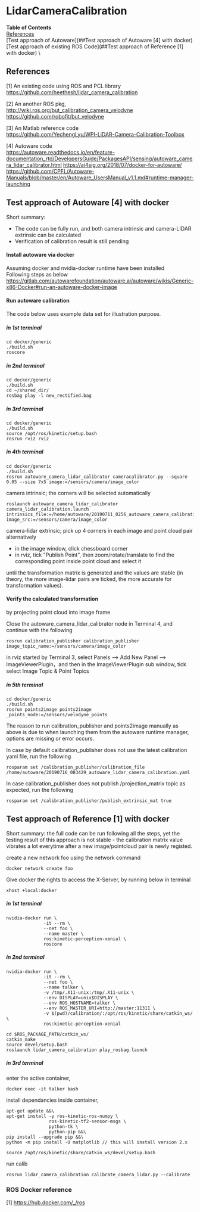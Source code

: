 # LidarCameraCalibration

**Table of Contents** \
[References](##References) \
[Test approach of Autoware](##Test approach of Autoware [4] with docker) \
[Test approach of existing ROS Code](##Test approach of Reference [1] with docker) \

## References
[1] An existing code using ROS and PCL library \
https://github.com/heethesh/lidar_camera_calibration

[2] An another ROS pkg, \
http://wiki.ros.org/but_calibration_camera_velodyne \
https://github.com/robofit/but_velodyne

[3] An Matlab reference code \
https://github.com/YechengLyu/WPI-LiDAR-Camera-Calibration-Toolbox

[4] Autoware code \
https://autoware.readthedocs.io/en/feature-documentation_rtd/DevelopersGuide/PackagesAPI/sensing/autoware_camera_lidar_calibrator.html
https://ai4sig.org/2018/07/docker-for-autoware/
https://github.com/CPFL/Autoware-Manuals/blob/master/en/Autoware_UsersManual_v1.1.md#runtime-manager-launching


## Test approach of Autoware [4] with docker
Short summary:
- The code can be fully run, and both camera intrinsic and camera-LIDAR extrinsic can be calculated
- Verification of calibration result is still pending

#### Install autoware via docker
Assuming docker and nvidia-docker runtime have been installed \
Following steps as below \
https://gitlab.com/autowarefoundation/autoware.ai/autoware/wikis/Generic-x86-Docker#run-an-autoware-docker-image

#### Run autoware calibration
The code below uses example data set for illustration purpose.

##### in 1st terminal
```
cd docker/generic
./build.sh
roscore
```

##### in 2nd terminal
```
cd docker/generic
./build.sh
cd ~/shared_dir/
rosbag play -l new_rectified.bag
```
##### in 3rd terminal
```
cd docker/generic
./build.sh
source /opt/ros/kinetic/setup.bash
rosrun rviz rviz
```

##### in 4th terminal
```
cd docker/generic
./build.sh
rosrun autoware_camera_lidar_calibrator cameracalibrator.py --square 0.05 --size 7x5 image:=/sensors/camera/image_color 
```
camera intrinsic; the corners will be selected automatically 
```
roslaunch autoware_camera_lidar_calibrator camera_lidar_calibration.launch intrinsics_file:=/home/autoware/20190711_0256_autoware_camera_calibration.yaml image_src:=/sensors/camera/image_color 
```
camera-lidar extrinsic; pick up 4 corners in each image and point cloud pair alternatively
- in the image window, click chessboard corner 
- in rviz, tick "Publish Point", then zoom/rotate/translate to find the corresponding point inside point cloud and select it

until the transformation matrix is generated and the values are stable (in theory, the more image-lidar pairs are ticked, the more accurate for transformation values).

#### Verify the calculated transformation 
by projecting point cloud into image frame

Close the autoware_camera_lidar_calibrator node in Terminal 4, and continue with the following
```
rosrun calibration_publisher calibration_publisher  image_topic_name:=/sensors/camera/image_color
```
in rviz started by Terminal 3, select Panels –> Add New Panel –> ImageViewerPlugin，and then in the ImageViewerPlugin sub window, tick select Image Topic & Point Topics

##### in 5th terminal
```
cd docker/generic
./build.sh
rosrun points2image points2image _points_node:=/sensors/velodyne_points
```
The reason to run calibration_publisher and points2image manually as above is due to when launching them from the autoware runtime manager, options are missing or error occurs.

In case by default calibration_publisher does not use the latest calibration yaml file, run the following
```
rosparam set /calibration_publisher/calibration_file /home/autoware/20190716_083429_autoware_lidar_camera_calibration.yaml
```
In case calibration_publisher does not publish /projection_matrix topic as expected, run the following
```
rosparam set /calibration_publisher/publish_extrinsic_mat true
```

## Test approach of Reference [1] with docker
Short summary: the full code can be run following all the steps, yet the testing result of this approach is not stable - the calibration matrix value vibrates a lot everytime after a new image/pointcloud pair is newly registed. 

create a new network foo using the network command
```
docker network create foo
```
Give docker the rights to access the X-Server, by running below in terminal
```
xhost +local:docker
```

##### in 1st terminal
```
nvidia-docker run \
              -it --rm \
              --net foo \
              --name master \
              ros:kinetic-perception-xenial \
              roscore
```

##### in 2nd terminal

```
nvidia-docker run \
              -it --rm \
              --net foo \
              --name talker \
              -v /tmp/.X11-unix:/tmp/.X11-unix \
              --env DISPLAY=unix$DISPLAY \
              --env ROS_HOSTNAME=talker \
              --env ROS_MASTER_URI=http://master:11311 \
              -v $(pwd)/calibration/:/opt/ros/kinetic/share/catkin_ws/ \
              ros:kinetic-perception-xenial

cd $ROS_PACKAGE_PATH/catkin_ws/
catkin_make
source devel/setup.bash
roslaunch lidar_camera_calibration play_rosbag.launch
```

##### in 3rd terminal
enter the active container,
```
docker exec -it talker bash
```

install dependancies inside container,
```
apt-get update &&\
apt-get install -y ros-kinetic-ros-numpy \
                ros-kinetic-tf2-sensor-msgs \
                python-tk \
                python-pip &&\
pip install --upgrade pip &&\
python -m pip install -U matplotlib // this will install version 2.x

source /opt/ros/kinetic/share/catkin_ws/devel/setup.bash
```

run calib
```
rosrun lidar_camera_calibration calibrate_camera_lidar.py --calibrate
```
### ROS Docker reference
[1] https://hub.docker.com/_/ros
